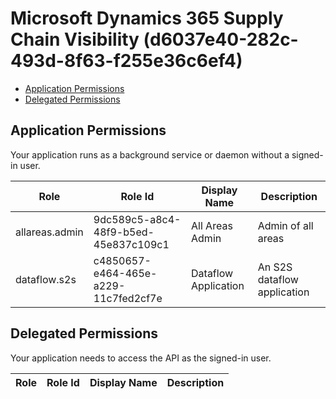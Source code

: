 # Microsoft Dynamics 365 Supply Chain Visibility (d6037e40-282c-493d-8f63-f255e36c6ef4)
- [Application Permissions](#application-permissions)
- [Delegated Permissions](#delegated-permissions)

## Application Permissions
Your application runs as a background service or daemon without a signed-in user.

| Role | Role Id | Display Name | Description |
|---|---|---|---|
| allareas.admin | 9dc589c5-a8c4-48f9-b5ed-45e837c109c1 | All Areas Admin | Admin of all areas |
| dataflow.s2s | c4850657-e464-465e-a229-11c7fed2cf7e | Dataflow Application | An S2S dataflow application |

## Delegated Permissions
Your application needs to access the API as the signed-in user. 

| Role | Role Id | Display Name | Description |
|---|---|---|---|

